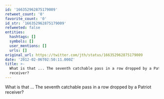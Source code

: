 ```yaml
---
id: '166352962875179009'
retweet_count: '0'
favorite_count: '0'
id_str: '166352962875179009'
retweeted: false
entities:
  hashtags: []
  symbols: []
  user_mentions: []
  urls: []
original_url: https://twitter.com/jth/status/166352962875179009
date: '2012-02-06T02:50:11.000Z'
title: >-
  What is that ... The seventh catchable pass in a row dropped by a Patriot
  receiver?
---
```


What is that ... The seventh catchable pass in a row dropped by a Patriot receiver?